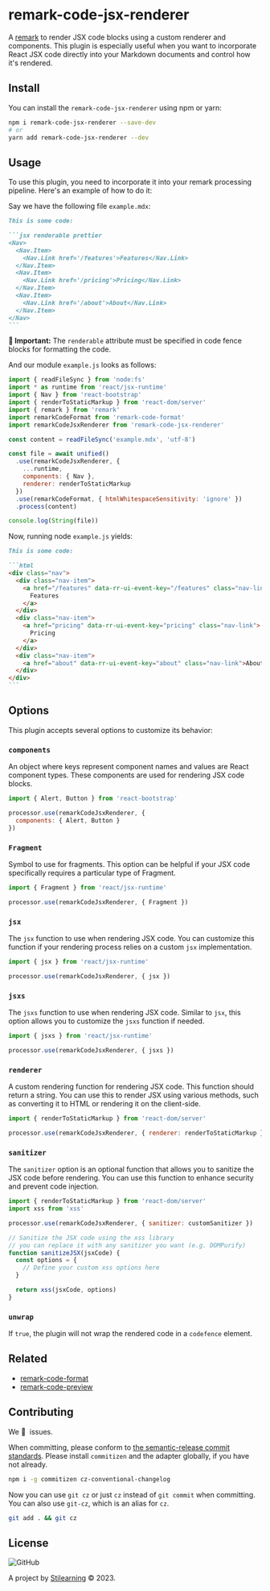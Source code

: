 # remark-code-jsx-renderer

A [remark](https://github.com/remarkjs/remark) to render JSX code blocks using a custom renderer and components. This plugin is especially useful when you want to incorporate React JSX code directly into your Markdown documents and control how it's rendered.

## Install

You can install the `remark-code-jsx-renderer` using npm or yarn:

```bash
npm i remark-code-jsx-renderer --save-dev
# or
yarn add remark-code-jsx-renderer --dev
```

## Usage

To use this plugin, you need to incorporate it into your remark processing pipeline. Here's an example of how to do it:

Say we have the following file `example.mdx`:

````md
This is some code:

```jsx renderable prettier
<Nav>
  <Nav.Item>
    <Nav.Link href='/features'>Features</Nav.Link>
  </Nav.Item>
  <Nav.Item>
    <Nav.Link href='/pricing'>Pricing</Nav.Link>
  </Nav.Item>
  <Nav.Item>
    <Nav.Link href='/about'>About</Nav.Link>
  </Nav.Item>
</Nav>
```
````

**🚨 Important:** The `renderable` attribute must be specified in code fence blocks for formatting the code.

And our module `example.js` looks as follows:

```js
import { readFileSync } from 'node:fs'
import * as runtime from 'react/jsx-runtime'
import { Nav } from 'react-bootstrap'
import { renderToStaticMarkup } from 'react-dom/server'
import { remark } from 'remark'
import remarkCodeFormat from 'remark-code-format'
import remarkCodeJsxRenderer from 'remark-code-jsx-renderer'

const content = readFileSync('example.mdx', 'utf-8')

const file = await unified()
  .use(remarkCodeJsxRenderer, {
    ...runtime,
    components: { Nav },
    renderer: renderToStaticMarkup
  })
  .use(remarkCodeFormat, { htmlWhitespaceSensitivity: 'ignore' })
  .process(content)

console.log(String(file))
```

Now, running node `example.js` yields:

````md
This is some code:

```html
<div class="nav">
  <div class="nav-item">
    <a href="/features" data-rr-ui-event-key="/features" class="nav-link">
      Features
    </a>
  </div>
  <div class="nav-item">
    <a href="pricing" data-rr-ui-event-key="pricing" class="nav-link">
      Pricing
    </a>
  </div>
  <div class="nav-item">
    <a href="about" data-rr-ui-event-key="about" class="nav-link">About</a>
  </div>
</div>
```
````

## Options

This plugin accepts several options to customize its behavior:

### `components`

An object where keys represent component names and values are React component types. These components are used for rendering JSX code blocks.

```js
import { Alert, Button } from 'react-bootstrap'

processor.use(remarkCodeJsxRenderer, {
  components: { Alert, Button }
})
```

### `Fragment`

Symbol to use for fragments. This option can be helpful if your JSX code specifically requires a particular type of Fragment.

```js
import { Fragment } from 'react/jsx-runtime'

processor.use(remarkCodeJsxRenderer, { Fragment })
```

### `jsx`

The `jsx` function to use when rendering JSX code. You can customize this function if your rendering process relies on a custom `jsx` implementation.

```js
import { jsx } from 'react/jsx-runtime'

processor.use(remarkCodeJsxRenderer, { jsx })
```

### `jsxs`

The `jsxs` function to use when rendering JSX code. Similar to `jsx`, this option allows you to customize the `jsxs` function if needed.

```js
import { jsxs } from 'react/jsx-runtime'

processor.use(remarkCodeJsxRenderer, { jsxs })
```

### `renderer`

A custom rendering function for rendering JSX code. This function should return a string. You can use this to render JSX using various methods, such as converting it to HTML or rendering it on the client-side.

```js
import { renderToStaticMarkup } from 'react-dom/server'

processor.use(remarkCodeJsxRenderer, { renderer: renderToStaticMarkup })
```

### `sanitizer`

The `sanitizer` option is an optional function that allows you to sanitize the JSX code before rendering. You can use this function to enhance security and prevent code injection.

```js
import { renderToStaticMarkup } from 'react-dom/server'
import xss from 'xss'

processor.use(remarkCodeJsxRenderer, { sanitizer: customSanitizer })

// Sanitize the JSX code using the xss library
// you can replace it with any sanitizer you want (e.g. DOMPurify)
function sanitizeJSX(jsxCode) {
  const options = {
    // Define your custom xss options here
  }

  return xss(jsxCode, options)
}
```

### `unwrap`

If `true`, the plugin will not wrap the rendered code in a `codefence` element.

## Related

- [remark-code-format](https://github.com/bent10/remark-plugins/tree/main/packages/code-format)
- [remark-code-preview](https://github.com/bent10/remark-plugins/tree/main/packages/code-preview)

## Contributing

We 💛&nbsp; issues.

When committing, please conform to [the semantic-release commit standards](https://www.conventionalcommits.org/). Please install `commitizen` and the adapter globally, if you have not already.

```bash
npm i -g commitizen cz-conventional-changelog
```

Now you can use `git cz` or just `cz` instead of `git commit` when committing. You can also use `git-cz`, which is an alias for `cz`.

```bash
git add . && git cz
```

## License

![GitHub](https://img.shields.io/github/license/bent10/remark-plugins)

A project by [Stilearning](https://stilearning.com) &copy; 2023.
